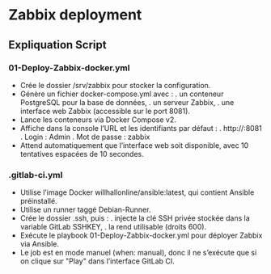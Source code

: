 # Zabbix deployment

## Expliquation Script

### 01-Deploy-Zabbix-docker.yml

- Crée le dossier /srv/zabbix pour stocker la configuration.
- Génère un fichier docker-compose.yml avec :
  . un conteneur PostgreSQL pour la base de données,
  . un serveur Zabbix,
  . une interface web Zabbix (accessible sur le port 8081).
- Lance les conteneurs via Docker Compose v2.
- Affiche dans la console l’URL et les identifiants par défaut :
  . http://<ip>:8081
  . Login : Admin
  . Mot de passe : zabbix
- Attend automatiquement que l’interface web soit disponible, avec 10 tentatives espacées de 10 secondes.

### .gitlab-ci.yml

- Utilise l’image Docker willhallonline/ansible:latest, qui contient Ansible préinstallé.
- Utilise un runner taggé Debian-Runner.
- Crée le dossier .ssh, puis :
  . injecte la clé SSH privée stockée dans la variable GitLab SSHKEY,
  . la rend utilisable (droits 600).
- Exécute le playbook 01-Deploy-Zabbix-docker.yml pour déployer Zabbix via Ansible.
- Le job est en mode manuel (when: manual), donc il ne s’exécute que si on clique sur "Play" dans l’interface GitLab CI.
